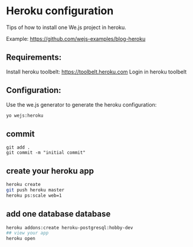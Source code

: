 # Heroku configuration

Tips of how to install one We.js project in heroku.

Example: https://github.com/wejs-examples/blog-heroku

## Requirements:

Install heroku toolbelt: https://toolbelt.heroku.com
Login in heroku toolbelt

## Configuration:

Use the we.js generator to generate the heroku configuration:

```sh
yo wejs:heroku
```

## commit

```
git add .
git commit -m "initial commit"
```

## create your heroku app

```sh
heroku create
git push heroku master
heroku ps:scale web=1
```

## add one database database

```sh
heroku addons:create heroku-postgresql:hobby-dev
## view your app
heroku open
```

